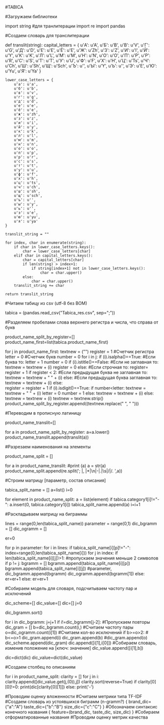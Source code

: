 #TABICA

#Загружаем библиотеки

import string #для транлитерации
import re
import pandas

#Создаем словарь для транслитерации

def translit(string):
    capital_letters = {
        u'А': u'A',
        u'Б': u'B',
        u'В': u'V',
        u'Г': u'G',
        u'Д': u'D',
        u'Е': u'E',
        u'Ё': u'E',
        u'Ж': u'Zh',
        u'З': u'Z',
        u'И': u'I',
        u'Й': u'Y',
        u'К': u'K',
        u'Л': u'L',
        u'М': u'M',
        u'Н': u'N',
        u'О': u'O',
        u'П': u'P',
        u'Р': u'R',
        u'С': u'S',
        u'Т': u'T',
        u'У': u'U',
        u'Ф': u'F',
        u'Х': u'H',
        u'Ц': u'Ts',
        u'Ч': u'Ch',
        u'Ш': u'Sh',
        u'Щ': u'Sch',
        u'Ъ': u'',
        u'Ы': u'Y',
        u'Ь': u'',
        u'Э': u'E',
        u'Ю': u'Yu',
        u'Я': u'Ya'
    }

    lower_case_letters = {
        u'а': u'a',
        u'б': u'b',
        u'в': u'v',
        u'г': u'g',
        u'д': u'd',
        u'е': u'e',
        u'ё': u'e',
        u'ж': u'zh',
        u'з': u'z',
        u'и': u'i',
        u'й': u'y',
        u'к': u'k',
        u'л': u'l',
        u'м': u'm',
        u'н': u'n',
        u'о': u'o',
        u'п': u'p',
        u'р': u'r',
        u'с': u's',
        u'т': u't',
        u'у': u'u',
        u'ф': u'f',
        u'х': u'h',
        u'ц': u'ts',
        u'ч': u'ch',
        u'ш': u'sh',
        u'щ': u'sch',
        u'ъ': u'',
        u'ы': u'y',
        u'ь': u'',
        u'э': u'e',
        u'ю': u'yu',
        u'я': u'ya'
    }

    translit_string = ""

    for index, char in enumerate(string):
        if char in lower_case_letters.keys():
            char = lower_case_letters[char]
        elif char in capital_letters.keys():
            char = capital_letters[char]
            if len(string) > index+1:
                if string[index+1] not in lower_case_letters.keys():
                    char = char.upper()
            else:
                char = char.upper()
        translit_string += char

    return translit_string
	
	
#Читаем табицу из csv (utf-8 без BOM)

tabica = (pandas.read_csv("Tabica_res.csv", sep=";"))

#Разделяем пробелами слова верхнего регистра и числа, что справа от букв

product_name_split_by_register=[]
product_name_first=list(tabica.product_name_first)

for j in product_name_first:
    textnew = ("")
    register = 1                                   #Счетчик регистра
    letter = 0                                     #Счетчик букв
    number = 0
    for i in j:
        if (i).isalpha()==True:                    #Если буква то:
            letter = 1
            number = 0
            if (i).istitle()==False:               #Если не заглавная то:
                textnew = textnew + (i)
                register = 0
            else:                                  #Если строчная то:
                register= register + 1
                if register < 2:                   #Если предыдущая буква не заглавная то:
                    textnew = textnew + " " + (i)
                else:                              #Если предыдущая буква заглавная то:
                    textnew = textnew + (i)
        else:                                      
            register = register + 1
            if (i).isdigit()==True:
                if number<letter:
                    textnew = textnew + " " + (i)
                    letter = 0
                    number = 1
                else:
                    textnew = textnew + (i)
            else:
                textnew = textnew + (i)
    textnew = textnew.strip()
    product_name_split_by_register.append((textnew.replace("  ", " ")))
	

#Переводим в прописную латиницу

product_name_translit=[]

for a in product_name_split_by_register:
    a=a.lower()
    product_name_translit.append(translit(a))
	
#Разрезаем наименования на элементы

product_name_split = []

for a in product_name_translit:
    #print (a)
    a = str(a)
    product_name_split.append(re.split('; |, |\*|\n|\-|\.|\s|/|/. ',a))

#Строим матрицу [параметр, состав описания]

tabica_split_name = []
a=list()
i=0

for element in product_name_split:
    a = list(element)
    if tabica.category1[i]!="-":
        a.insert(0, tabica.category1[i])
        tabica_split_name.append(a)
    i=i+1

#Раскладываем матрицу на биграммы

lines = range(0,len(tabica_split_name))
parameter = range(0,1)
dic_bgramm = []
dic_ogramm = []

er=0

for p in parameter:
    for i in lines:
        if tabica_split_name[i][p]!="-":
            index=range(0,len(tabica_split_name[i]))
            for j in index:
                if len(tabica_split_name[i][j])>1:             #пропускаем значения меньше 2 символов
                    if p != j:
                        bgramm = []
                        bgramm.append(tabica_split_name[i][p]) 
                        bgramm.append(tabica_split_name[i][j]) #parameter,
                        dic_bgramm.append(bgramm)
                        dic_ogramm.append(bgramm[1])
                else:
                    er=er+1
        else:
            er=er+1

#Собираем модель для словаря, подсчитываем частоту пар и исключений

dic_scheme=[]
dic_value=[]
dic=[]
j=0

dic_bgramm.sort()

for i in dic_bgramm:
    j=j+1
    if i!=dic_bgramm[j-2]:         #Пропускаем повторы
        dic_gram = []
        b=dic_bgramm.count(i,)     #Считаем частоту пары
        o=dic_ogramm.count(i[1])   #Считаем кол-во исключений
        if b>=o>2:                 # b<=o>1
            dic_gram.append(i)
            dic_gram.append(b)
            #dic_gram.append(o)
            dic_scheme.append(dic_gram)
            dic.append([i[1],i[0]]) #Собираем словарь, изменив положение на [ключ: значение]
            dic_value.append([i[1],b])

dic=dict(dic)
dic_value=dict(dic_value)

#Создаем столбец по описаниям

for i in product_name_split:
    clarity = []
    for j in i:
        clarity.append([dic_value.get(j,(0)),j])
        clarity.sort(reverse=True)
    if clarity[0][0]!=0:
        print(dic[clarity[0][1]])
    else:
        print('-')



#Проводим оценку вложенности
#Считаем метрики типа TF-IDF
#Создаем словарь из устоявшихся биграмм (n-gramm?)
{
brand_dic={"a":"A"}
taste_dic={"b":"B"}
size_dic={"c":"C"}
}
#Обозначаем синтаксис конечного названия
{
feature=(brand_dic, taste_dic, size_dic)
}
#Собираем отформатированные названия
#Проводим оценку метрик качества
